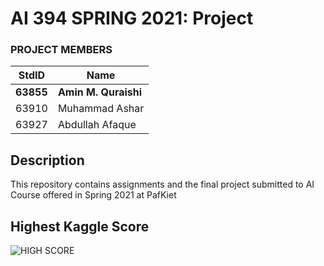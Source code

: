 # AI 394 SPRING 2021: Project #
### PROJECT MEMBERS ###
StdID | Name
------------ | -------------
**63855** | **Amin M. Quraishi** <!--this is the group leader in bold-->
63910 | Muhammad Ashar
63927 | Abdullah Afaque
<!-- Replace name and student ids with acutally group member Names and Ids-->


## Description ## 
This repository contains assignments and the final project submitted to AI Course offered in Spring 2021 at PafKiet

## Highest Kaggle Score ##
![HIGH SCORE](https://user-images.githubusercontent.com/66859283/115722779-c1665e00-a398-11eb-9e29-797d6772e9f4.png)

